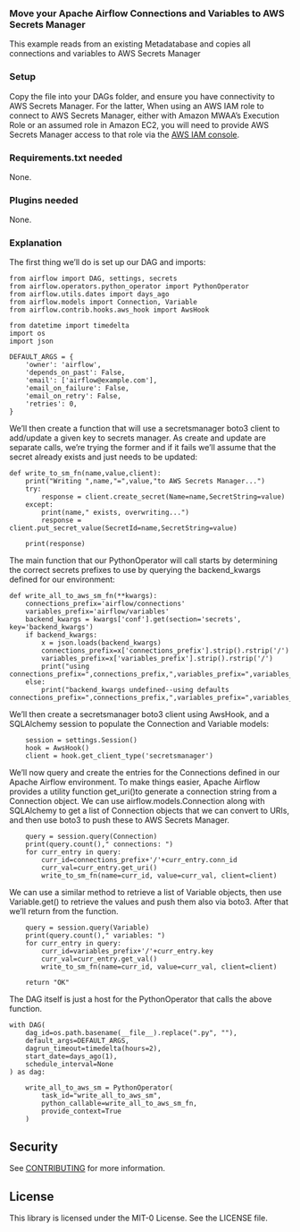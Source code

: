 ### Move your Apache Airflow Connections and Variables to AWS Secrets Manager

This example reads from an existing Metadatabase and copies all connections and variables to AWS Secrets Manager

### Setup 

Copy the file into your DAGs folder, and ensure you have connectivity to AWS Secrets Manager. For the latter, When using an AWS IAM role to connect to AWS Secrets Manager, either with Amazon MWAA’s Execution Role or an assumed role in Amazon EC2, you will need to provide AWS Secrets Manager access to that role via the [AWS IAM console](https://console.aws.amazon.com/iam/home#/roles).

### Requirements.txt needed

None.

### Plugins needed 

None.

### Explanation

The first thing we’ll do is set up our DAG and imports:

```
from airflow import DAG, settings, secrets
from airflow.operators.python_operator import PythonOperator
from airflow.utils.dates import days_ago
from airflow.models import Connection, Variable
from airflow.contrib.hooks.aws_hook import AwsHook

from datetime import timedelta
import os
import json

DEFAULT_ARGS = {
    'owner': 'airflow',
    'depends_on_past': False,
    'email': ['airflow@example.com'],
    'email_on_failure': False,
    'email_on_retry': False,
    'retries': 0,
}
```
We’ll then create a function that will use a secretsmanager boto3 client to add/update a given key to secrets manager.  As create and update are separate calls, we’re trying the former and if it fails we’ll assume that the secret already exists and just needs to be updated:

```
def write_to_sm_fn(name,value,client):
    print("Writing ",name,"=",value,"to AWS Secrets Manager...")
    try:
        response = client.create_secret(Name=name,SecretString=value)
    except:
        print(name," exists, overwriting...")
        response = client.put_secret_value(SecretId=name,SecretString=value)

    print(response)    

```
The main function that our PythonOperator will call starts by determining the correct secrets prefixes to use by querying the backend_kwargs defined for our environment:
```
def write_all_to_aws_sm_fn(**kwargs):
    connections_prefix='airflow/connections'
    variables_prefix='airflow/variables'
    backend_kwargs = kwargs['conf'].get(section='secrets', key='backend_kwargs')
    if backend_kwargs:
        x = json.loads(backend_kwargs)
        connections_prefix=x['connections_prefix'].strip().rstrip('/')
        variables_prefix=x['variables_prefix'].strip().rstrip('/')
        print("using connections_prefix=",connections_prefix,",variables_prefix=",variables_prefix,"...")
    else: 
        print("backend_kwargs undefined--using defaults connections_prefix=",connections_prefix,",variables_prefix=",variables_prefix)
```
We’ll then create a secretsmanager boto3 client using AwsHook, and a SQLAlchemy session to populate the Connection and Variable models:
```
    session = settings.Session()
    hook = AwsHook()
    client = hook.get_client_type('secretsmanager')
```
We’ll now query and create the entries for the Connections defined in our Apache Airflow environment. To make things easier, Apache Airflow provides a utility function get_uri()to generate a connection string from a Connection object.  We can use airflow.models.Connection along with SQLAlchemy to get a list of Connection objects that we can convert to URIs, and then use boto3 to push these to AWS Secrets Manager.
```
    query = session.query(Connection)
    print(query.count()," connections: ")   
    for curr_entry in query:
        curr_id=connections_prefix+'/'+curr_entry.conn_id
        curr_val=curr_entry.get_uri()
        write_to_sm_fn(name=curr_id, value=curr_val, client=client)
```
We can use a similar method to retrieve a list of Variable objects, then use Variable.get() to retrieve the values and push them also via boto3. After that we’ll return from the function.
```
    query = session.query(Variable)
    print(query.count()," variables: ")   
    for curr_entry in query:
        curr_id=variables_prefix+'/'+curr_entry.key
        curr_val=curr_entry.get_val()
        write_to_sm_fn(name=curr_id, value=curr_val, client=client)

    return "OK"
```
The DAG itself is just a host for the PythonOperator that calls the above function.
```
with DAG(
    dag_id=os.path.basename(__file__).replace(".py", ""),
    default_args=DEFAULT_ARGS,
    dagrun_timeout=timedelta(hours=2),
    start_date=days_ago(1),
    schedule_interval=None
) as dag:

    write_all_to_aws_sm = PythonOperator(
        task_id="write_all_to_aws_sm",
        python_callable=write_all_to_aws_sm_fn,
        provide_context=True     
    )
```
## Security

See [CONTRIBUTING](CONTRIBUTING.md#security-issue-notifications) for more information.

## License

This library is licensed under the MIT-0 License. See the LICENSE file.

